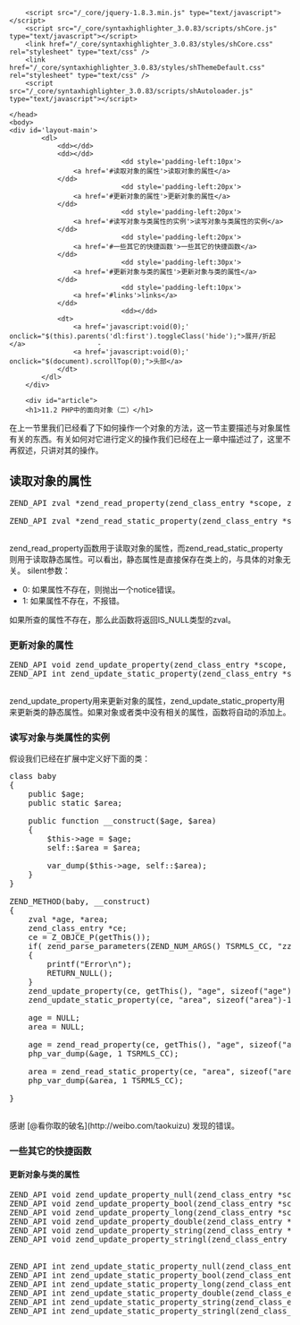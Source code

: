 <!--
author: checkking
date: 2017-01-06
title: Zend读取对象属性
tags: php
category:php
status: publish
summary: 
-->
<html>
	<head>
		<link href="/_core/style.css" rel="stylesheet" type="text/css" />
		<meta charset="UTF-8" />
        <title>11.2 PHP中的面向对象（二）</title>
        
        <script src="/_core/jquery-1.8.3.min.js" type="text/javascript"></script>
        <script src="/_core/syntaxhighlighter_3.0.83/scripts/shCore.js" type="text/javascript"></script>
        <link href="/_core/syntaxhighlighter_3.0.83/styles/shCore.css" rel="stylesheet" type="text/css" />
		<link href="/_core/syntaxhighlighter_3.0.83/styles/shThemeDefault.css" rel="stylesheet" type="text/css" />
		<script src="/_core/syntaxhighlighter_3.0.83/scripts/shAutoloader.js" type="text/javascript"></script>
		
	</head>
	<body>
	<div id='layout-main'>
			<dl>
				<dd></dd>
				<dd></dd>
								<dd style='padding-left:10px'>
					<a href='#读取对象的属性'>读取对象的属性</a>
				</dd>
								<dd style='padding-left:20px'>
					<a href='#更新对象的属性'>更新对象的属性</a>
				</dd>
								<dd style='padding-left:20px'>
					<a href='#读写对象与类属性的实例'>读写对象与类属性的实例</a>
				</dd>
								<dd style='padding-left:20px'>
					<a href='#一些其它的快捷函数'>一些其它的快捷函数</a>
				</dd>
								<dd style='padding-left:30px'>
					<a href='#更新对象与类的属性'>更新对象与类的属性</a>
				</dd>
								<dd style='padding-left:10px'>
					<a href='#links'>links</a>
				</dd>
								<dd></dd>
				<dt>
					<a href='javascript:void(0);' onclick="$(this).parents('dl:first').toggleClass('hide');">展开/折起</a>					-
					<a href='javascript:void(0);' onclick="$(document).scrollTop(0);">头部</a>
				</dt>
			</dl>
		</div>
				
		<div id="article">
		<h1>11.2 PHP中的面向对象（二）</h1>

<p>在上一节里我们已经看了下如何操作一个对象的方法，这一节主要描述与对象属性有关的东西。有关如何对它进行定义的操作我们已经在上一章中描述过了，这里不再叙述，只讲对其的操作。</p>

<h2 name='读取对象的属性' id='读取对象的属性'>读取对象的属性</h2>

<pre class='brush:c'>
ZEND_API zval *zend_read_property(zend_class_entry *scope, zval *object, char *name, int name_length, zend_bool silent TSRMLS_DC);

ZEND_API zval *zend_read_static_property(zend_class_entry *scope, char *name, int name_length, zend_bool silent TSRMLS_DC);

</pre>

<p>zend_read_property函数用于读取对象的属性，而zend_read_static_property则用于读取静态属性。可以看出，静态属性是直接保存在类上的，与具体的对象无关。
silent参数：</p>

<ul>
    <li>0: 如果属性不存在，则抛出一个notice错误。</li>
    <li>1: 如果属性不存在，不报错。</li>
</ul>

<p>如果所查的属性不存在，那么此函数将返回IS_NULL类型的zval。</p>

<h3 name='更新对象的属性' id='更新对象的属性'>更新对象的属性</h3>

<pre class='brush:c'>
ZEND_API void zend_update_property(zend_class_entry *scope, zval *object, char *name, int name_length, zval *value TSRMLS_DC);
ZEND_API int zend_update_static_property(zend_class_entry *scope, char *name, int name_length, zval *value TSRMLS_DC);

</pre>

<p>zend_update_property用来更新对象的属性，zend_update_static_property用来更新类的静态属性。如果对象或者类中没有相关的属性，函数将自动的添加上。</p>

<h3 name='读写对象与类属性的实例' id='读写对象与类属性的实例'>读写对象与类属性的实例</h3>

<p>假设我们已经在扩展中定义好下面的类：</p>

<pre class='brush:php'>
class baby
{
    public $age;
    public static $area;
    
    public function __construct($age, $area)
    {
        $this-&gt;age = $age;
        self::$area = $area;
        
        var_dump($this-&gt;age, self::$area);
    }
}

ZEND_METHOD(baby, __construct)
{
    zval *age, *area;
    zend_class_entry *ce;
    ce = Z_OBJCE_P(getThis());
    if( zend_parse_parameters(ZEND_NUM_ARGS() TSRMLS_CC, &quot;zz&quot;, &amp;age, &amp;area) == FAILURE )
    {
        printf(&quot;Error\n&quot;);
        RETURN_NULL();
    }
    zend_update_property(ce, getThis(), &quot;age&quot;, sizeof(&quot;age&quot;)-1, age TSRMLS_CC);
    zend_update_static_property(ce, &quot;area&quot;, sizeof(&quot;area&quot;)-1, area TSRMLS_CC);
    
    age = NULL;
    area = NULL;
    
    age = zend_read_property(ce, getThis(), &quot;age&quot;, sizeof(&quot;age&quot;)-1, 0 TSRMLS_DC);
    php_var_dump(&amp;age, 1 TSRMLS_CC);
    
    area = zend_read_static_property(ce, &quot;area&quot;, sizeof(&quot;area&quot;)-1, 0 TSRMLS_DC);
    php_var_dump(&amp;area, 1 TSRMLS_CC);
    
}

</pre>

<div class="tip-common">
感谢  [@看你取的破名](http://weibo.com/taokuizu)  发现的错误。
</div>

<h3 name='一些其它的快捷函数' id='一些其它的快捷函数'>一些其它的快捷函数</h3>

<h4 name='更新对象与类的属性' id='更新对象与类的属性'>更新对象与类的属性</h4>

<pre class='brush:c'>
ZEND_API void zend_update_property_null(zend_class_entry *scope, zval *object, char *name, int name_length TSRMLS_DC);
ZEND_API void zend_update_property_bool(zend_class_entry *scope, zval *object, char *name, int name_length, long value TSRMLS_DC);
ZEND_API void zend_update_property_long(zend_class_entry *scope, zval *object, char *name, int name_length, long value TSRMLS_DC);
ZEND_API void zend_update_property_double(zend_class_entry *scope, zval *object, char *name, int name_length, double value TSRMLS_DC);
ZEND_API void zend_update_property_string(zend_class_entry *scope, zval *object, char *name, int name_length, const char *value TSRMLS_DC);
ZEND_API void zend_update_property_stringl(zend_class_entry *scope, zval *object, char *name, int name_length, const char *value, int value_length TSRMLS_DC);


ZEND_API int zend_update_static_property_null(zend_class_entry *scope, char *name, int name_length TSRMLS_DC);
ZEND_API int zend_update_static_property_bool(zend_class_entry *scope, char *name, int name_length, long value TSRMLS_DC);
ZEND_API int zend_update_static_property_long(zend_class_entry *scope, char *name, int name_length, long value TSRMLS_DC);
ZEND_API int zend_update_static_property_double(zend_class_entry *scope, char *name, int name_length, double value TSRMLS_DC);
ZEND_API int zend_update_static_property_string(zend_class_entry *scope, char *name, int name_length, const char *value TSRMLS_DC);
ZEND_API int zend_update_static_property_stringl(zend_class_entry *scope, char *name, int name_length, const char *value, int value_length TSRMLS_DC);

</pre>
</body>
</html>
<script language="javascript">
$(document).ready(function(){
    SyntaxHighlighter.autoloader(
      'js jscript javascript    /_core/syntaxhighlighter_3.0.83/scripts/shBrushJScript.js',
      'applescript              /js/shBrushAppleScript.js',
      'c cpp                    /_core/syntaxhighlighter_3.0.83/scripts/shBrushCpp.js',
      'php                      /_core/syntaxhighlighter_3.0.83/scripts/shBrushPhp.js',
      'html xml /_core/syntaxhighlighter_3.0.83/scripts/shBrushXml.js'            
    );
    SyntaxHighlighter.all();
});
</script>
  <!--[if gt IE 8]>
  <div style='position:absolute;top:0px;width:100%;border: 1px solid #F7941D; background: #FEEFDA; text-align: center; clear: both; height: 75px;'>
    <div style='position: absolute; right: 3px; top: 3px; font-family: courier new; font-weight: bold;'><a href='#' onclick='javascript:this.parentNode.parentNode.style.display="none"; return false;'><img src='http://www.ie6nomore.com/files/theme/ie6nomore-cornerx.jpg' style='border: none;' alt='Close this notice'/></a></div>
    <div style='width: 640px; margin: 0 auto; text-align: left; padding: 0; overflow: hidden; color: black;'>
      <div style='width: 75px; float: left;'><img src='http://www.ie6nomore.com/files/theme/ie6nomore-warning.jpg' alt='Warning!'/></div>
      <div style='width: 275px; float: left; font-family: Arial, sans-serif;'>
        <div style='font-size: 14px; font-weight: bold; margin-top: 12px;'>You are using an outdated browser</div>
        <div style='font-size: 12px; margin-top: 6px; line-height: 12px;'>For a better experience using this site, please upgrade to a modern web browser.</div>
      </div>
      <div style='width: 75px; float: left;'><a href='http://www.firefox.com' target='_blank'><img src='http://www.ie6nomore.com/files/theme/ie6nomore-firefox.jpg' style='border: none;' alt='Get Firefox 3.5'/></a></div>
      <div style='width: 75px; float: left;'><a href='http://www.browserforthebetter.com/download.html' target='_blank'><img src='http://www.ie6nomore.com/files/theme/ie6nomore-ie8.jpg' style='border: none;' alt='Get Internet Explorer 8'/></a></div>
      <div style='width: 73px; float: left;'><a href='http://www.apple.com/safari/download/' target='_blank'><img src='http://www.ie6nomore.com/files/theme/ie6nomore-safari.jpg' style='border: none;' alt='Get Safari 4'/></a></div>
      <div style='float: left;'><a href='http://www.google.com/chrome' target='_blank'><img src='http://www.ie6nomore.com/files/theme/ie6nomore-chrome.jpg' style='border: none;' alt='Get Google Chrome'/></a></div>
    </div>
  </div>
  <![endif]-->
